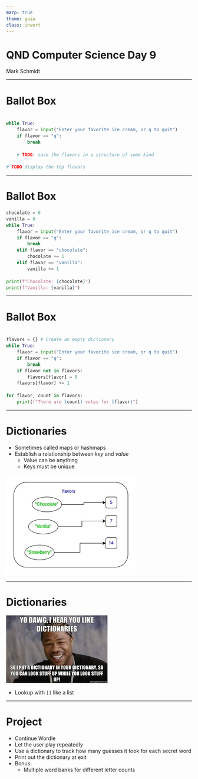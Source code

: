 ```yaml
---
marp: true
theme: gaia
class: invert
---
```


# QND Computer Science Day 9
Mark Schmidt

--- 

# Ballot Box 

```python

while True:
    flavor = input("Enter your favorite ice cream, or q to quit")
    if flavor == "q":
        break

    # TODO: save the flavors in a structure of some kind

# TODO display the top flavors

```

---

# Ballot Box

```python
chocolate = 0
vanilla = 0
while True:
    flavor = input("Enter your favorite ice cream, or q to quit")
    if flavor == "q":
        break
    elif flavor == "chocolate":
        chocolate += 1
    elif flavor == "vanilla":
        vanilla += 1

print(f"Chocolate: {chocolate}")
print(f"Vanilla: {vanilla}")
```


---

# Ballot Box 

```python

flavors = {} # Create an empty dictionary
while True:
    flavor = input("Enter your favorite ice cream, or q to quit")
    if flavor == "q":
        break
    if flavor not in flavors:
        flavors[flavor] = 0
    flavors[flavor] += 1

for flavor, count in flavors:
    print(f"There are {count} votes for {flavor}")

```

<!-- -->
<!-- Note that flavor, count is a TUPLE -->

---

# Dictionaries

- Sometimes called maps or hashmaps
- Establish a relationship between *key* and *value*
    - Value can be anything
    - Keys must be unique

![bg right h:400](../assets/dictionary.jpg)

---

# Dictionaries

![bg right h:400](../assets/dictionary.jpeg)

- Lookup with `[]` like a list

--- 

# Project

- Continue Wordle
- Let the user play repeatedly
- Use a dictionary to track how many guesses it took for each secret word
- Print out the dictionary at exit
- Bonus:
    - Multiple word banks for different letter counts
